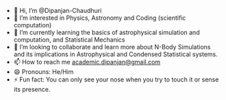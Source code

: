 - 👋 Hi, I’m @Dipanjan-Chaudhuri
- 👀 I’m interested in Physics, Astronomy and Coding (scientific computation)
- 🌱 I’m currently learning the basics of astrophysical simulation and computation, and Statistical Mechanics
- 💞️ I’m looking to collaborate and learn more about N-Body Simulations and its implications in Astrophysical and Condensed Statistical systems.
- 📫 How to reach me academic.dipanjan@gmail.com
- 😄 Pronouns: He/Him
- ⚡ Fun fact: You can only see your nose when you try to touch it or sense its presence.

<!---
Dipanjan-Chaudhuri/Dipanjan-Chaudhuri is a ✨ special ✨ repository because its `README.md` (this file) appears on your GitHub profile.
You can click the Preview link to take a look at your changes.
--->
